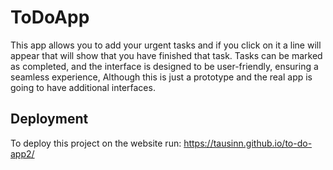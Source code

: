 # ToDoApp

This app allows you to add your urgent tasks and if you click on it a line will appear that will show that you have finished that task. Tasks can be marked as completed, and the interface is designed to be user-friendly, ensuring a seamless experience, Although this is just a prototype and the real app is going to have additional interfaces.


## Deployment

To deploy this project on the website run:
https://tausinn.github.io/to-do-app2/
